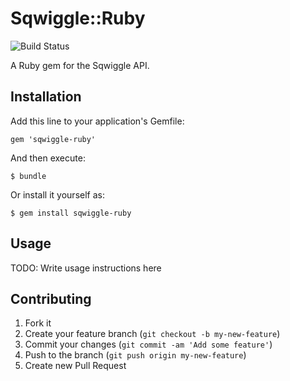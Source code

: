 # Sqwiggle::Ruby

![Build Status](https://api.travis-ci.org/sqwiggle/sqwiggle-ruby.png)

A Ruby gem for the Sqwiggle API.

## Installation

Add this line to your application's Gemfile:

    gem 'sqwiggle-ruby'

And then execute:

    $ bundle

Or install it yourself as:

    $ gem install sqwiggle-ruby

## Usage

TODO: Write usage instructions here

## Contributing

1. Fork it
2. Create your feature branch (`git checkout -b my-new-feature`)
3. Commit your changes (`git commit -am 'Add some feature'`)
4. Push to the branch (`git push origin my-new-feature`)
5. Create new Pull Request
